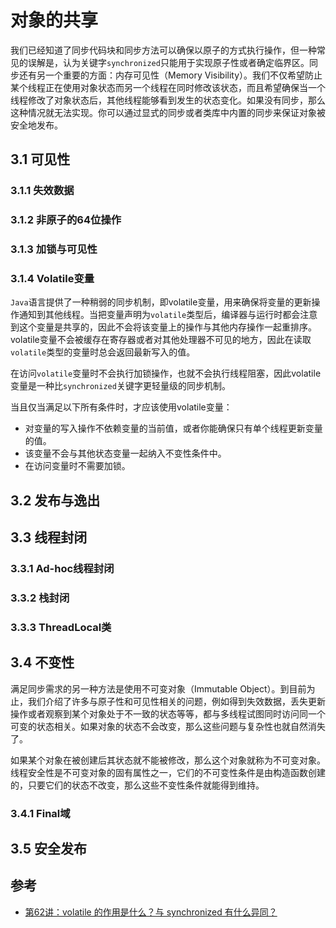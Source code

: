 # 对象的共享

我们已经知道了同步代码块和同步方法可以确保以原子的方式执行操作，但一种常见的误解是，认为关键字`synchronized`只能用于实现原子性或者确定临界区。同步还有另一个重要的方面：内存可见性（Memory Visibility）。我们不仅希望防止某个线程正在使用对象状态而另一个线程在同时修改该状态，而且希望确保当一个线程修改了对象状态后，其他线程能够看到发生的状态变化。如果没有同步，那么这种情况就无法实现。你可以通过显式的同步或者类库中内置的同步来保证对象被安全地发布。

<!--more-->

## 3.1 可见性

### 3.1.1 失效数据

### 3.1.2 非原子的64位操作

### 3.1.3 加锁与可见性

### 3.1.4 Volatile变量

`Java`语言提供了一种稍弱的同步机制，即volatile变量，用来确保将变量的更新操作通知到其他线程。当把变量声明为`volatile`类型后，编译器与运行时都会注意到这个变量是共享的，因此不会将该变量上的操作与其他内存操作一起重排序。volatile变量不会被缓存在寄存器或者对其他处理器不可见的地方，因此在读取`volatile`类型的变量时总会返回最新写入的值。

在访问`volatile`变量时不会执行加锁操作，也就不会执行线程阻塞，因此volatile变量是一种比`synchronized`关键字更轻量级的同步机制。

当且仅当满足以下所有条件时，才应该使用volatile变量：

* 对变量的写入操作不依赖变量的当前值，或者你能确保只有单个线程更新变量的值。
* 该变量不会与其他状态变量一起纳入不变性条件中。
* 在访问变量时不需要加锁。


## 3.2 发布与逸出

## 3.3 线程封闭

### 3.3.1 Ad-hoc线程封闭

### 3.3.2 栈封闭

### 3.3.3 ThreadLocal类

## 3.4 不变性

满足同步需求的另一种方法是使用不可变对象（Immutable Object）。到目前为止，我们介绍了许多与原子性和可见性相关的问题，例如得到失效数据，丢失更新操作或者观察到某个对象处于不一致的状态等等，都与多线程试图同时访问同一个可变的状态相关。如果对象的状态不会改变，那么这些问题与复杂性也就自然消失了。

如果某个对象在被创建后其状态就不能被修改，那么这个对象就称为不可变对象。线程安全性是不可变对象的固有属性之一，它们的不可变性条件是由构造函数创建的，只要它们的状态不改变，那么这些不变性条件就能得到维持。

### 3.4.1 Final域

## 3.5 安全发布



## 参考

* [第62讲：volatile 的作用是什么？与 synchronized 有什么异同？](https://kaiwu.lagou.com/course/courseInfo.htm?courseId=16#/detail/pc?id=300)

